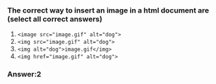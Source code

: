 ### The correct way to insert an image in a html document are (select all correct answers)

1. `<image src="image.gif" alt="dog">`
2. `<img src="image.gif" alt="dog">`
3. `<img alt="dog">image.gif</img>`
4. `<img href="image.gif" alt="dog">`


### Answer:2


